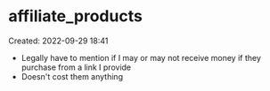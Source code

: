 # affiliate_products
Created: 2022-09-29 18:41

- Legally have to mention if I may or may not receive money if they purchase from a link I provide
- Doesn't cost them anything